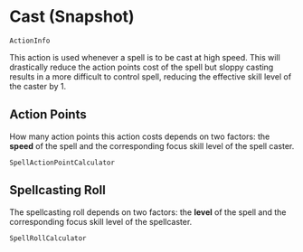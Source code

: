 # Cast (Snapshot)

`ActionInfo`

This action is used whenever a spell is to be cast at high speed. This will drastically reduce the action points cost of the spell but sloppy casting results in a more difficult to control spell, reducing the effective skill level of the caster by 1.

## Action Points

How many action points this action costs depends on two factors: the **speed** of the spell and the corresponding focus skill level of the spell caster.

`SpellActionPointCalculator`

## Spellcasting Roll

The spellcasting roll depends on two factors: the **level** of the spell and the corresponding focus skill level of the spellcaster.

`SpellRollCalculator`